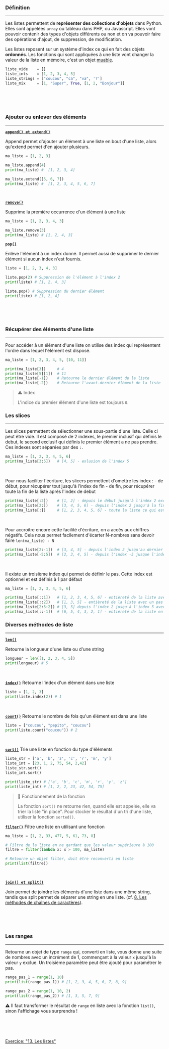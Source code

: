 ### Définition

---

Les listes permettent de **représenter des collections d'objets** dans Python. Elles sont appelées `array` ou tableau dans PHP, ou Javascript. Elles vont pouvoir contenir des types d'objets différents ou non et on va pouvoir faire des opérations d'ajout, de suppression, de modification.

Les listes reposent sur un système d'index ce qui en fait des objets **ordonnés**. Les fonctions qui sont appliquées à une liste vont changer la valeur de la liste en mémoire, c'est un objet [muable](14.%20Les%20objets%20muables%20et%20immuables.md#Les%20objets%20muables).

```python
liste_vide    = []
liste_ints    = [1, 2, 3, 4, 5]
liste_strings = ["coucou", "ca", "va", '?']
liste_mix     = [1, "Super", True, [1, 2, "Bonjour"]]
```

<br>
<br>
<br>

### Ajouter ou enlever des éléments

---

**<u>`append() et extend()`</u>**

Append permet d'ajouter un élément à une liste en bout d'une liste, alors qu'extend permet d'en ajouter plusieurs.

```python
ma_liste = [1, 2, 3]

ma_liste.append(4)
print(ma_liste) #  [1, 2, 3, 4]

ma_liste.extend([5, 6, 7])
print(ma_liste) #  [1, 2, 3, 4, 5, 6, 7]
```

<br>

**<u>`remove()`</u>**

Supprime la première occurrence d'un élément à une liste

```python
ma_liste = [1, 2, 3, 4, 3]

ma_liste.remove(3)
print(ma_liste) # [1, 2, 4, 3]
```

<div style="page-break-after: always;"></div>

**<u>`pop()`</u>**

Enlève l'élément à un index donné. Il permet aussi de supprimer le dernier élément si aucun index n'est fournis.

```python
liste = [1, 2, 3, 4, 3]

liste.pop(2) # Suppression de l'élément à l'index 2
print(liste) # [1, 2, 4, 3]

liste.pop() # Suppression du dernier élément
print(liste) # [1, 2, 4]
```

<br>
<br>
<br>

### Récupérer des éléments d'une liste

---

Pour accéder à un élément d'une liste on utilise des index qui représentent l'ordre dans lequel l'élément est disposé.

```python
ma_liste = [1, 2, 3, 4, 5, [10, 11]]

print(ma_liste[3])     # 4
print(ma_liste[5][1])  # 11
print(ma_liste[-1])    # Retourne le dernier élément de la liste
print(ma_liste[-2])    # Retourne l'avant-dernier élément de la liste
```

> :warning: Index
>
> L'indice du premier élément d'une liste est toujours `0`.

<div style="page-break-after: always;"></div>

### Les slices

---

Les slices permettent de sélectionner une sous-partie d'une liste. Celle ci peut être vide.
Il est composé de 2 indexes, le premier inclusif qui définis le debut, le second exclusif qui définis le premier élément a ne pas prendre. Ces indexes sont séparées par des `:`.

```python
ma_liste = [1, 2, 3, 4, 5, 6]
print(ma_liste[3:5])   # [4, 5] - exlusion de l'index 5
```

<br>

Pour nous faciliter l'écriture, les slicers permettent d'omettre les index :
    - de début, pour récupérer tout jusqu'à l'index de fin
    - de fin, pour récupérer toute la fin de la liste après l'index de debut

```python
print(ma_liste[:2])    # [1, 2] - depuis le début jusqu'à l'index 2 exclu
print(ma_liste[2:])    # [3, 4, 5, 6] - depuis l'index 2 jusqu'à la fin
print(ma_liste[:])     # [1, 2, 3, 4, 5, 6] - toute la liste ce qui est equivalent à afficher la liste sans slicer
```

<br>

Pour accroitre encore cette facilité d'écriture, on a accès aux chiffres négatifs. Cela nous permet facilement d'écarter N-nombres sans devoir faire `len(ma_liste) - N`

```python
print(ma_liste[2:-1])  # [3, 4, 5] - depuis l'index 2 jusqu'au dernier élément exclus (-1 représente le dernier élément)
print(ma_liste[-5:5])  # [2, 3, 4, 5] - depuis l'index -5 jusque l'index 5.
```

<br>

Il existe un troisième index qui permet de définir le pas. Cette index est optionnel et est définis à 1 par défaut

```python
ma_liste = [1, 2, 3, 4, 5, 6]

print(ma_liste[::1])   # [1, 2, 3, 4, 5, 6] - entièreté de la liste avec un pas de 1, donc affichage normal
print(ma_liste[::2])   # [1, 3, 5] - entièreté de la liste avec un pas de 2 (1 chiffre sur 2)
print(ma_liste[2:5:2]) # [3, 5] depuis l'index 2 jusqu'à l'index 5 avec un pas de 2
print(ma_liste[::-1])  # [6, 5, 4, 3, 2, 1] - entièreté de la liste en sens inverse
```

<div style="page-break-after: always;"></div>

### Diverses méthodes de liste

---

**<u>`len()`</u>**

Retourne la longueur d'une liste ou d'une string

```python
longueur = len([1, 2, 3, 4, 5])
print(longueur) # 5
```

<br>

**<u>`index()`</u>** Retourne l'index d'un élément dans une liste

```python
liste = [1, 2, 3]
print(liste.index(2)) # 1
```

<br>

**<u>`count()`</u>** Retourne le nombre de fois qu'un élément est dans une liste

```python
liste = ["coucou", "pepito", "coucou"]
print(liste.count("coucou")) # 2
```

<br>

**<u>`sort()`</u>** Trie une liste en fonction du type d'éléments

```python
liste_str = ['a', 'b', 'z', 'c', 'r', 'm', 'y']
liste_int = [23, 1, 2, 75, 54, 2,42]
liste_str.sort()
liste_int.sort()

print(liste_str) # ['a', 'b', 'c', 'm', 'r', 'y', 'z']
print(liste_int) # [1, 2, 2, 23, 42, 54, 75]
```

> :pushpin: Fonctionnement de la fonction
>
> La fonction `sort()` ne retourne rien, quand elle est appelée, elle va trier la liste "in place". Pour stocker le résultat d'un tri d'une liste, utiliser la fonction `sorted()`.

<div style="page-break-after: always;"></div>

**<u>`filter()`</u>** Filtre une liste en utilisant une fonction

```python
ma_liste = [1, 2, 33, 477, 5, 61, 73, 8]

# Filtre de la liste en ne gardant que les valeur supérieure à 100
filtre = filter(lambda x: x > 100, ma_liste)

# Retourne un objet filter, doit être reconverti en liste
print(list(filtre))
```

<br>

**<u>`join() et split()`</u>**

Join permet de joindre les éléments d'une liste dans une même string, tandis que split permet de séparer une string en une liste. (cf. [8. Les méthodes de chaînes de caractères](8.%20Les%20méthodes%20de%20chaînes%20de%20caractères.md#%20Méthodes%20de%20séparation%20et%20de%20jointure)).

<br>
<br>
<br>

### Les ranges

---

Retourne un objet de type `range` qui, converti en liste, vous donne une suite de nombres avec un incrément de 1, commençant à la valeur `x` jusqu'à la valeur `y` exclue. Un troisième paramètre peut être ajouté pour paramétrer le pas.

```python
range_pas_1 = range(1, 10)
print(list(range_pas_1)) # [1, 2, 3, 4, 5, 6, 7, 8, 9]

range_pas_2 = range(1, 10, 2)
print(list(range_pas_2)) # [1, 3, 5, 7, 9]
```

:warning: Il faut transformer le résultat de `range` en liste avec la fonction `list()`, sinon l'affichage vous surprendra !

<br>
<br>
<br>

[Exercice: "13. Les listes"](../Exercices/13.%20Les%20listes.md)
